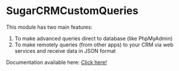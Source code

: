 # SugarCRMCustomQueries

This module has two main features:

1. To make advanced queries direct to database (like PhpMyAdmin)
2. To make remotely queries (from other apps) to your CRM via web services and receive data in JSON format

Documentation available here:
[Click here!](http://www.sugarqueries.com)
